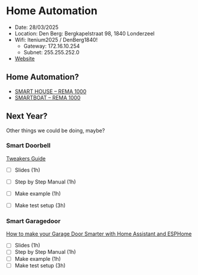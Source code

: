 # Home Automation

- Date: 28/03/2025
- Location: Den Berg: Bergkapelstraat 98, 1840 Londerzeel
- Wifi: Itenium2025 / DenBerg1840!
  - Gateway: 172.16.10.254
  - Subnet: 255.255.252.0
- [Website](https://itenium.be/Bootcamp-Home-Automation)

## Home Automation?

- [SMART HOUSE – REMA 1000](https://www.youtube.com/watch?v=nwPtcqcqz00)
- [SMARTBOAT – REMA 1000](https://www.youtube.com/watch?v=6MzmIUwFzds)


## Next Year?

Other things we could be doing, maybe?

### Smart Doorbell

[Tweakers Guide](https://tweakers.net/reviews/12992/slimme-deurbel-voor-15-euro-maak-je-deurbel-zelf-slim-met-esphome.html)

- [ ] Slides (1h)
- [ ] Step by Step Manual (1h)
- [ ] Make example (1h)
- [ ] Make test setup (3h)


### Smart Garagedoor

[How to make your Garage Door Smarter with Home Assistant and ESPHome](https://www.youtube.com/watch?v=8Hwu4ZahLa0&ab_channel=ReidProjects%7CSmartHome%26Tech)

- [ ] Slides (1h)
- [ ] Step by Step Manual (1h)
- [ ] Make example (1h)
- [ ] Make test setup (3h)
